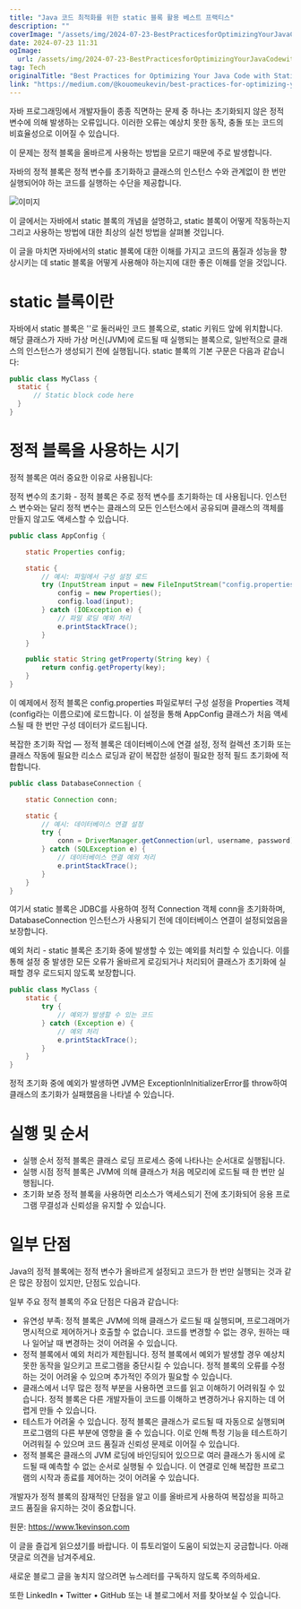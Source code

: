 ```yaml
---
title: "Java 코드 최적화를 위한 static 블록 활용 베스트 프랙티스"
description: ""
coverImage: "/assets/img/2024-07-23-BestPracticesforOptimizingYourJavaCodewithStaticBlocks_0.png"
date: 2024-07-23 11:31
ogImage: 
  url: /assets/img/2024-07-23-BestPracticesforOptimizingYourJavaCodewithStaticBlocks_0.png
tag: Tech
originalTitle: "Best Practices for Optimizing Your Java Code with Static Blocks"
link: "https://medium.com/@kouomeukevin/best-practices-for-optimizing-your-java-code-with-static-blocks-911d40420f2f"
---
```



자바 프로그래밍에서 개발자들이 종종 직면하는 문제 중 하나는 초기화되지 않은 정적 변수에 의해 발생하는 오류입니다. 이러한 오류는 예상치 못한 동작, 충돌 또는 코드의 비효율성으로 이어질 수 있습니다.

이 문제는 정적 블록을 올바르게 사용하는 방법을 모르기 때문에 주로 발생합니다.

자바의 정적 블록은 정적 변수를 초기화하고 클래스의 인스턴스 수와 관계없이 한 번만 실행되어야 하는 코드를 실행하는 수단을 제공합니다.

![이미지](/assets/img/2024-07-23-BestPracticesforOptimizingYourJavaCodewithStaticBlocks_0.png)

<div class="content-ad"></div>

이 글에서는 자바에서 static 블록의 개념을 설명하고, static 블록이 어떻게 작동하는지 그리고 사용하는 방법에 대한 최상의 실천 방법을 살펴볼 것입니다.

이 글을 마치면 자바에서의 static 블록에 대한 이해를 가지고 코드의 품질과 성능을 향상시키는 데 static 블록을 어떻게 사용해야 하는지에 대한 좋은 이해를 얻을 것입니다.

# static 블록이란

자바에서 static 블록은 ''로 둘러싸인 코드 블록으로, static 키워드 앞에 위치합니다. 해당 클래스가 자바 가상 머신(JVM)에 로드될 때 실행되는 블록으로, 일반적으로 클래스의 인스턴스가 생성되기 전에 실행됩니다. static 블록의 기본 구문은 다음과 같습니다:

<div class="content-ad"></div>

```java
public class MyClass {
  static {
      // Static block code here
  }
}
```

# 정적 블록을 사용하는 시기

정적 블록은 여러 중요한 이유로 사용됩니다:

정적 변수의 초기화 - 정적 블록은 주로 정적 변수를 초기화하는 데 사용됩니다. 인스턴스 변수와는 달리 정적 변수는 클래스의 모든 인스턴스에서 공유되며 클래스의 객체를 만들지 않고도 액세스할 수 있습니다.

<div class="content-ad"></div>

```java
public class AppConfig {

    static Properties config;

    static {
        // 예시: 파일에서 구성 설정 로드
        try (InputStream input = new FileInputStream("config.properties")) {
            config = new Properties();
            config.load(input);
        } catch (IOException e) {
            // 파일 로딩 예외 처리
            e.printStackTrace();
        }
    }

    public static String getProperty(String key) {
        return config.getProperty(key);
    }
}
```

이 예제에서 정적 블록은 config.properties 파일로부터 구성 설정을 Properties 객체(config라는 이름으로)에 로드합니다. 이 설정을 통해 AppConfig 클래스가 처음 액세스될 때 한 번만 구성 데이터가 로드됩니다.

복잡한 초기화 작업 — 정적 블록은 데이터베이스에 연결 설정, 정적 컬렉션 초기화 또는 클래스 작동에 필요한 리소스 로딩과 같이 복잡한 설정이 필요한 정적 필드 초기화에 적합합니다.

```java
public class DatabaseConnection {

    static Connection conn;

    static {
        // 예시: 데이터베이스 연결 설정
        try {
            conn = DriverManager.getConnection(url, username, password);
        } catch (SQLException e) {
            // 데이터베이스 연결 예외 처리
            e.printStackTrace();
        }
    }
}
```

<div class="content-ad"></div>

여기서 static 블록은 JDBC를 사용하여 정적 Connection 객체 conn을 초기화하며, DatabaseConnection 인스턴스가 사용되기 전에 데이터베이스 연결이 설정되었음을 보장합니다.

예외 처리 - static 블록은 초기화 중에 발생할 수 있는 예외를 처리할 수 있습니다. 이를 통해 설정 중 발생한 모든 오류가 올바르게 로깅되거나 처리되어 클래스가 초기화에 실패할 경우 로드되지 않도록 보장합니다.

```java
public class MyClass {
    static {
        try {
            // 예외가 발생할 수 있는 코드
        } catch (Exception e) {
            // 예외 처리
            e.printStackTrace();
        }
    }
}
```

정적 초기화 중에 예외가 발생하면 JVM은 ExceptionInInitializerError를 throw하여 클래스의 초기화가 실패했음을 나타낼 수 있습니다.

<div class="content-ad"></div>

# 실행 및 순서

- 실행 순서 정적 블록은 클래스 로딩 프로세스 중에 나타나는 순서대로 실행됩니다.
- 실행 시점 정적 블록은 JVM에 의해 클래스가 처음 메모리에 로드될 때 한 번만 실행됩니다.
- 초기화 보증 정적 블록을 사용하면 리소스가 액세스되기 전에 초기화되어 응용 프로그램 무결성과 신뢰성을 유지할 수 있습니다.

# 일부 단점

Java의 정적 블록에는 정적 변수가 올바르게 설정되고 코드가 한 번만 실행되는 것과 같은 많은 장점이 있지만, 단점도 있습니다.

<div class="content-ad"></div>

일부 주요 정적 블록의 주요 단점은 다음과 같습니다:

- 유연성 부족: 정적 블록은 JVM에 의해 클래스가 로드될 때 실행되며, 프로그래머가 명시적으로 제어하거나 호출할 수 없습니다. 코드를 변경할 수 없는 경우, 원하는 때나 일어날 때 변경하는 것이 어려울 수 있습니다.
- 정적 블록에서 예외 처리가 제한됩니다. 정적 블록에서 예외가 발생할 경우 예상치 못한 동작을 일으키고 프로그램을 중단시킬 수 있습니다. 정적 블록의 오류를 수정하는 것이 어려울 수 있으며 추가적인 주의가 필요할 수 있습니다.
- 클래스에서 너무 많은 정적 부분을 사용하면 코드를 읽고 이해하기 어려워질 수 있습니다. 정적 블록은 다른 개발자들이 코드를 이해하고 변경하거나 유지하는 데 어렵게 만들 수 있습니다.
- 테스트가 어려울 수 있습니다. 정적 블록은 클래스가 로드될 때 자동으로 실행되며 프로그램의 다른 부분에 영향을 줄 수 있습니다. 이로 인해 특정 기능을 테스트하기 어려워질 수 있으며 코드 품질과 신뢰성 문제로 이어질 수 있습니다.
- 정적 블록은 클래스의 JVM 로딩에 바인딩되어 있으므로 여러 클래스가 동시에 로드될 때 예측할 수 없는 순서로 실행될 수 있습니다. 이 연결로 인해 복잡한 프로그램의 시작과 종료를 제어하는 것이 어려울 수 있습니다.

개발자가 정적 블록의 잠재적인 단점을 알고 이를 올바르게 사용하여 복잡성을 피하고 코드 품질을 유지하는 것이 중요합니다.

원문: https://www.1kevinson.com

<div class="content-ad"></div>

이 글을 즐겁게 읽으셨기를 바랍니다. 이 튜토리얼이 도움이 되었는지 궁금합니다. 아래 댓글로 의견을 남겨주세요.

새로운 블로그 글을 놓치지 않으려면 뉴스레터를 구독하지 않도록 주의하세요.

또한 LinkedIn • Twitter • GitHub 또는 내 블로그에서 저를 찾아보실 수 있습니다.